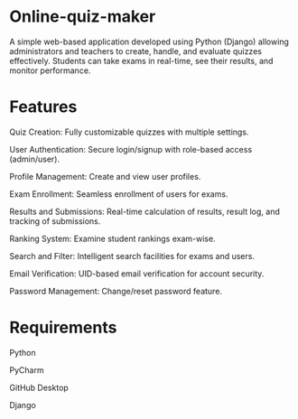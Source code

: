 # Online-quiz-maker

A simple web-based application developed using Python (Django) allowing administrators and teachers to create, handle, and evaluate quizzes effectively. Students can take exams in real-time, see their results, and monitor performance.

# Features

Quiz Creation: Fully customizable quizzes with multiple settings.

User Authentication: Secure login/signup with role-based access (admin/user).

Profile Management: Create and view user profiles.

Exam Enrollment: Seamless enrollment of users for exams.

Results and Submissions: Real-time calculation of results, result log, and tracking of submissions.

Ranking System: Examine student rankings exam-wise.

Search and Filter: Intelligent search facilities for exams and users.

Email Verification: UID-based email verification for account security.

Password Management: Change/reset password feature.

# Requirements

Python

PyCharm 

GitHub Desktop

Django
